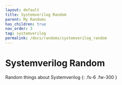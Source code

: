 ```yaml
---
layout: default
title: Systemverilog Random
parent: My Randoms
has_children: true
nav_order: 3
tag: systemverilog
permalink: /docs/randoms/systemverilog_random
---
```


# Systemverilog Random
Random things about Systemverilog
{: .fs-6 .fw-300 }

